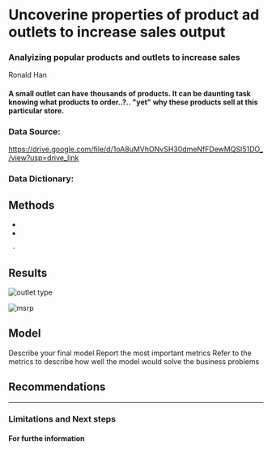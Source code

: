 # Uncoverine properties of product ad outlets to increase sales output

### Analyizing popular products and outlets to increase sales
Ronald Han

#### A small outlet can have thousands of products.  It can be daunting task knowing what products to order..?.. "yet" why these products sell at this particular store.

### Data Source:
https://drive.google.com/file/d/1oA8uMVhONvSH30dmeNfFDewMQSI51DO_/view?usp=drive_link

### Data Dictionary:

## Methods
  - 
  - 

     - 

## Results    
![outlet type](https://github.com/808hanronald/Prediction-of-Product-Sales/assets/140451609/080bd1b4-4442-4e6c-8533-4a6444b595db)



![msrp](https://github.com/808hanronald/Prediction-of-Product-Sales/assets/140451609/d50902fd-057b-4dc3-a03c-a0ef8091cfbb)



## Model
Describe your final model
Report the most important metrics
Refer to the metrics to describe how well the model would solve the business problems

## Recommendations
---

### Limitations and Next steps


#### For furthe information








